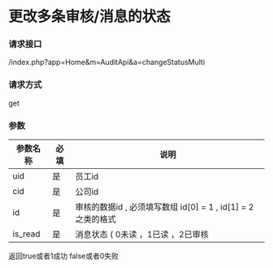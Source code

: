 # **更改多条审核/消息的状态**


### **请求接口**
/index.php?app=Home&m=AuditApi&a=changeStatusMulti


### **请求方式**
get


### **参数**
| 参数名称  |必填|     说明      |
|------|-----|------|
| uid     | 是 |   员工id   |
| cid     | 是 |   公司id   |
| id     | 是 |   审核的数据id , 必须填写数组  id[0] = 1 , id[1] = 2 之类的格式  |
| is_read     | 是 |   消息状态 ( 0未读 ，1已读 ，2已审核  |


返回true或者1成功   false或者0失败